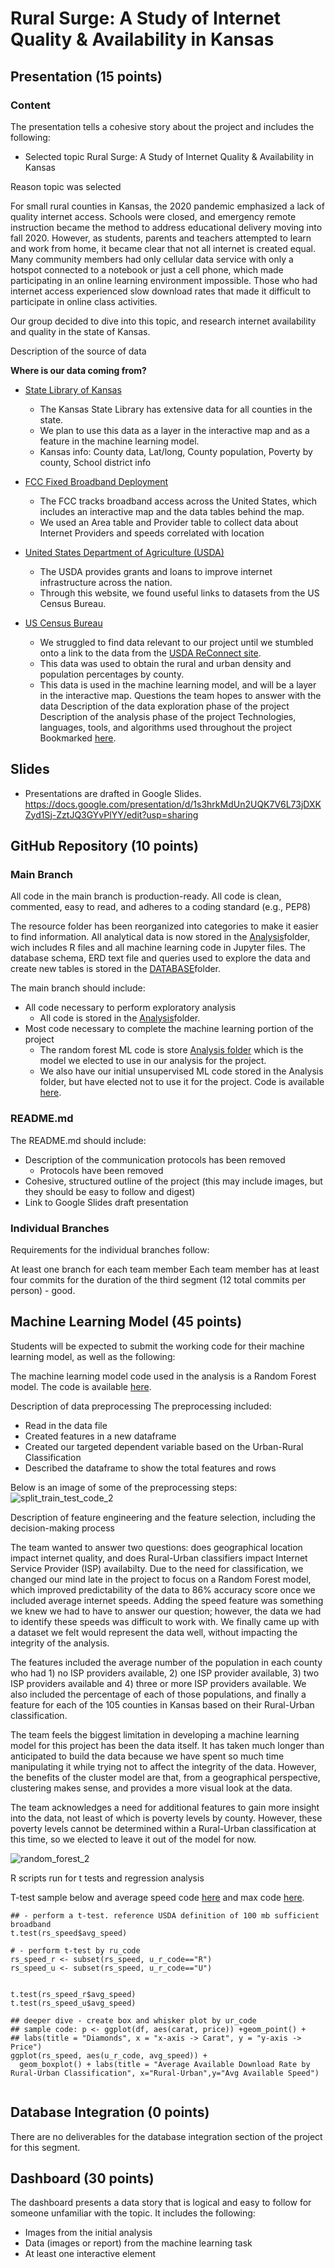 # Rural Surge: A Study of Internet Quality & Availability in Kansas

## Presentation (15 points)
### Content
The presentation tells a cohesive story about the project and includes the following:

* Selected topic
Rural Surge: A Study of Internet Quality & Availability in Kansas

Reason topic was selected

For small rural counties in Kansas, the 2020 pandemic emphasized a lack of quality internet access. Schools were closed, and emergency remote instruction became the method to address educational delivery moving into fall 2020. However, as students, parents and teachers attempted to learn and work from home, it became clear that not all internet is created equal. Many community members had only cellular data service with only a hotspot connected to a notebook or just a cell phone, which made participating in an online learning environment impossible. Those who had internet access experienced slow download rates that made it difficult to participate in online class activities.

Our group decided to dive into this topic, and research internet availability and quality in the state of Kansas.

Description of the source of data

**Where is our data coming from?**
   - [State Library of Kansas](https://kslib.info/423/State-Data-Center)
     * The Kansas State Library has extensive data for all counties in the state.
     * We plan to use this data as a layer in the interactive map and as a feature in the machine learning model.
     * Kansas info: County data, Lat/long, County population, Poverty by county, School district info
     
   - [FCC Fixed Broadband Deployment](https://broadbandmap.fcc.gov/#/data-download)
     * The FCC tracks broadband access across the United States, which includes an interactive map and the data tables behind the map. 
     * We used an Area table and Provider table to collect data about Internet Providers and speeds correlated with location

   - [United States Department of Agriculture (USDA)](https://www.usda.gov/reconnect)
     * The USDA provides grants and loans to improve internet infrastructure across the nation. 
     * Through this website, we found useful links to datasets from the US Census Bureau.
    
   - [US Census Bureau](https://www.census.gov/programs-surveys/geography/guidance/geo-areas/urban-rural/2010-urban-rural.html)
     * We struggled to find data relevant to our project until we stumbled onto a link to the data from the [USDA ReConnect site](https://www.usda.gov/reconnect).
     * This data was used to obtain the rural and urban density and population percentages by county. 
     * This data is used in the machine learning model, and will be a layer in the interactive map.
Questions the team hopes to answer with the data
Description of the data exploration phase of the project
Description of the analysis phase of the project
Technologies, languages, tools, and algorithms used throughout the project
Bookmarked <a href="https://github.com/Sebjet24/Rural_Surge#tools-used-on-our-project">here</a>.

## Slides

* Presentations are drafted in Google Slides.
https://docs.google.com/presentation/d/1s3hrkMdUn2UQK7V6L73jDXKZyd1Sj-ZztJQ3GYvPlYY/edit?usp=sharing

## GitHub Repository (10 points)

### Main Branch
All code in the main branch is production-ready. All code is clean, commented, easy to read, and adheres to a coding standard (e.g., PEP8)

The resource folder has been reorganized into categories to make it easier to find information. All analytical data is now stored in the <a href="https://github.com/Sebjet24/Rural_Surge/tree/main/Analysis">Analysis</a>folder, wich includes R files and all machine learning code in Jupyter files. The database schema, ERD text file and queries used to explore the data and create new tables is stored in the <a href="https://github.com/Sebjet24/Rural_Surge/tree/main/Resources/DATABASE">DATABASE</a>folder. 

The main branch should include:

* All code necessary to perform exploratory analysis
  * All code is stored in the <a href="https://github.com/Sebjet24/Rural_Surge/tree/main/Analysis">Analysis</a>folder.
* Most code necessary to complete the machine learning portion of the project
  * The random forest ML code is store <a href="Analysis/RuralSurge_ml_RandomForrest_AdaBooster.ipynb">Analysis folder</a> which is the model we elected to use in our analysis for the project.
  * We also have our initial unsupervised ML code stored in the Analysis folder, but have elected not to use it for the project. Code is available <a href="Analysis/RuralSurge_ml_Unsupervised.ipynb">here</a>.

### README.md
The README.md should include:

* Description of the communication protocols has been removed
  * Protocols have been removed
* Cohesive, structured outline of the project (this may include images, but they should be easy to follow and digest)
* Link to Google Slides draft presentation

### Individual Branches
Requirements for the individual branches follow:

At least one branch for each team member
Each team member has at least four commits for the duration of the third segment (12 total commits per person) - good.

## Machine Learning Model (45 points)
Students will be expected to submit the working code for their machine learning model, as well as the following:

The machine learning model code used in the analysis is a Random Forest model. The code is available <a href="Analysis/RuralSurge_ml_RandomForrest_AdaBooster.ipynb">here</a>.

Description of data preprocessing
The preprocessing included:

* Read in the data file
* Created features in a new dataframe
* Created our targeted dependent variable based on the Urban-Rural Classification
* Described the dataframe to show the total features and rows

Below is an image of some of the preprocessing steps:
![split_train_test_code_2](https://user-images.githubusercontent.com/92836648/162632416-26bc4ada-25c1-4db0-8f11-f46275b29df7.png)

Description of feature engineering and the feature selection, including the decision-making process

The team wanted to answer two questions: does geographical location impact internet quality, and does Rural-Urban classifiers impact Internet Service Provider (ISP) availabilty. Due to the need for classification, we changed our mind late in the project to focus on a Random Forest model, which improved predictability of the data to 86% accuracy score once we included average internet speeds. Adding the speed feature was something we knew we had to have to answer our question; however, the data we had to identify these speeds was difficult to work with. We finally came up with a dataset we felt would represent the data well, without impacting the integrity of the analysis.

The features included the average number of the population in each county who had 1) no ISP providers available, 2) one ISP provider available, 3) two ISP providers available and 4) three or more ISP providers available. We also included the percentage of each of those populations, and finally a feature for each of the 105 counties in Kansas based on their Rural-Urban classification.

The team feels the biggest limitation in developing a machine learning model for this project has been the data itself. It has taken much longer than anticipated to build the data because we have spent so much time manipulating it while trying not to affect the integrity of the data. However, the benefits of the cluster model are that, from a geographical perspective, clustering makes sense, and provides a more visual look at the data.

The team acknowledges a need for additional features to gain more insight into the data, not least of which is poverty levels by county. However, these poverty levels cannot be determined within a Rural-Urban classification at this time, so we elected to leave it out of the model for now.

![random_forest_2](https://user-images.githubusercontent.com/92836648/162632418-cee1c875-a905-41bd-861a-70fb66e15fc0.png)

R scripts run for t tests and regression analysis

T-test sample below and average speed code <a href="Analysis/rural_surge_analysis_avg_speed_r_file.R">here</a> and max code <a href="Analysis/rural_surge_analysis_max_speeds_r_file.R">here</a>.

```
## - perform a t-test. reference USDA definition of 100 mb sufficient broadband
t.test(rs_speed$avg_speed)

# - perform t-test by ru_code
rs_speed_r <- subset(rs_speed, u_r_code=="R")
rs_speed_u <- subset(rs_speed, u_r_code=="U")


t.test(rs_speed_r$avg_speed)
t.test(rs_speed_u$avg_speed)

## deeper dive - create box and whisker plot by ur_code
## sample code: p <- ggplot(df, aes(carat, price)) +geom_point() +
## labs(title = "Diamonds", x = "x-axis -> Carat", y = "y-axis -> Price")
ggplot(rs_speed, aes(u_r_code, avg_speed)) +
  geom_boxplot() + labs(title = "Average Available Download Rate by Rural-Urban Classification", x="Rural-Urban",y="Avg Available Speed")
  
```


## Database Integration (0 points)
There are no deliverables for the database integration section of the project for this segment.


## Dashboard (30 points)
The dashboard presents a data story that is logical and easy to follow for someone unfamiliar with the topic. It includes the following:

* Images from the initial analysis
* Data (images or report) from the machine learning task
* At least one interactive element
